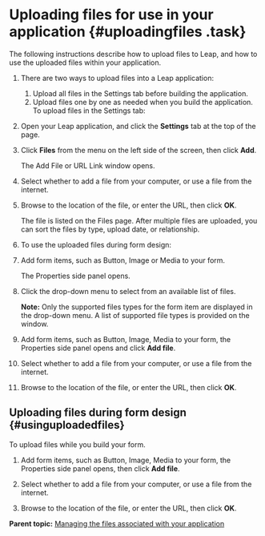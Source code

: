 # Uploading files for use in your application {#uploadingfiles .task}

The following instructions describe how to upload files to Leap, and how to use the uploaded files within your application.

1.  There are two ways to upload files into a Leap application:

    1.  Upload all files in the Settings tab before building the application.
    2.  Upload files one by one as needed when you build the application.
    To upload files in the Settings tab:

2.  Open your Leap application, and click the **Settings** tab at the top of the page.

3.  Click **Files** from the menu on the left side of the screen, then click **Add**.

    The Add File or URL Link window opens.

4.  Select whether to add a file from your computer, or use a file from the internet.

5.  Browse to the location of the file, or enter the URL, then click **OK**.

    The file is listed on the Files page. After multiple files are uploaded, you can sort the files by type, upload date, or relationship.

6.  To use the uploaded files during form design:
7.  Add form items, such as Button, Image or Media to your form.

    The Properties side panel opens.

8.  Click the drop-down menu to select from an available list of files.

    **Note:** Only the supported files types for the form item are displayed in the drop-down menu. A list of supported file types is provided on the window.

9.  Add form items, such as Button, Image, Media to your form, the Properties side panel opens and click **Add file**.

10. Select whether to add a file from your computer, or use a file from the internet.

11. Browse to the location of the file, or enter the URL, then click **OK**.


## Uploading files during form design {#usinguploadedfiles}

To upload files while you build your form.

1.  Add form items, such as Button, Image, Media to your form, the Properties side panel opens, then click **Add file**.

2.  Select whether to add a file from your computer, or use a file from the internet.

3.  Browse to the location of the file, or enter the URL, then click **OK**.



**Parent topic:** [Managing the files associated with your application](wf_managing_the_files_associated_with_your_appl.md)


